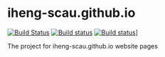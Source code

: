 # iheng-scau.github.io
[![Build Status](https://travis-ci.org/iheng-scau/iheng-scau.github.io.svg?branch=master)](https://travis-ci.org/iheng-scau/iheng-scau.github.io)
[![Build status](https://ci.appveyor.com/api/projects/status/sq6i1m9yls8ottwu?svg=true)](https://ci.appveyor.com/project/iheng-scau/iheng-scau-github-io)
[![Build status](https://iheng.visualstudio.com.visualstudio.com/iheng-scau.github.io/_apis/build/status/iheng-scau.github.io-CI?branch=master)](https://iheng.visualstudio.com.visualstudio.com/iheng-scau.github.io/_build/latest?definitionId=1&branch=master)]

The project for iheng-scau.github.io website pages 
